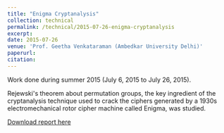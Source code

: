 ```yaml
---
title: "Enigma Cryptanalysis"
collection: technical
permalink: /technical/2015-07-26-enigma-cryptanalysis
excerpt:
date: 2015-07-26
venue: 'Prof. Geetha Venkataraman (Ambedkar University Delhi)'
paperurl: 
citation: 
---
```

Work done during summer 2015 (July 6, 2015 to July 26, 2015).

Rejewski's theorem about permutation groups, the key ingredient of the cryptanalysis technique used to crack the ciphers generated by a 1930s electromechanical rotor cipher machine called Enigma, was studied.

[Download report here](http://gkorpal.github.io/files/summer2015-enigma_cryptanalysis-gaurish.pdf)
